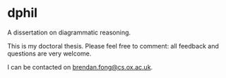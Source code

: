 # dphil
A dissertation on diagrammatic reasoning.

This is my doctoral thesis. Please feel free to comment: all feedback and questions are very welcome.

I can be contacted on brendan.fong@cs.ox.ac.uk.
